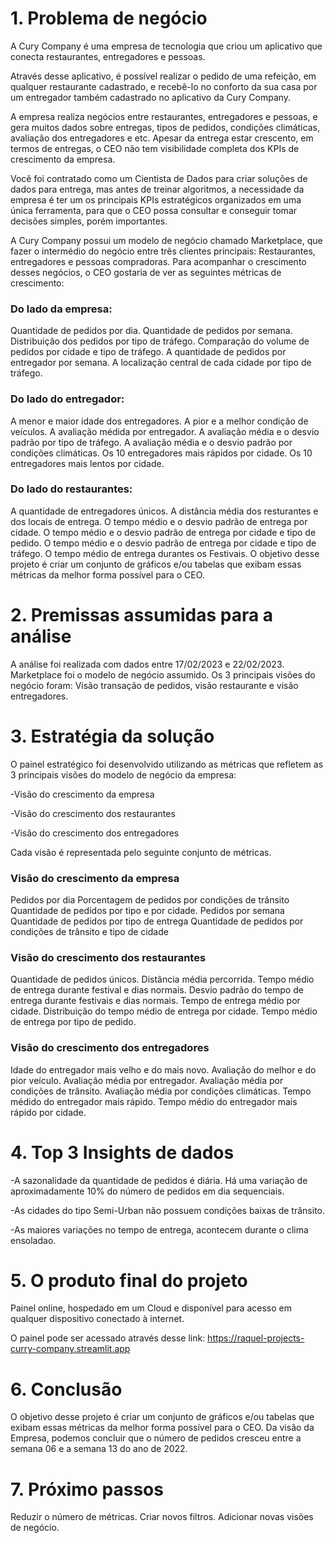 # 1. Problema de negócio
A Cury Company é uma empresa de tecnologia que criou um aplicativo que conecta restaurantes, entregadores e pessoas.

Através desse aplicativo, é possível realizar o pedido de uma refeição, em qualquer restaurante cadastrado, e recebê-lo no conforto da sua casa por um entregador também cadastrado no aplicativo da Cury Company.

A empresa realiza negócios entre restaurantes, entregadores e pessoas, e gera muitos dados sobre entregas, tipos de pedidos, condições climáticas, avaliação dos entregadores e etc. Apesar da entrega estar crescento, em termos de entregas, o CEO não tem visibilidade completa dos KPIs de crescimento da empresa.

Você foi contratado como um Cientista de Dados para criar soluções de dados para entrega, mas antes de treinar algoritmos, a necessidade da empresa é ter um os principais KPIs estratégicos organizados em uma única ferramenta, para que o CEO possa consultar e conseguir tomar decisões simples, porém importantes.

A Cury Company possui um modelo de negócio chamado Marketplace, que fazer o intermédio do negócio entre três clientes principais: Restaurantes, entregadores e pessoas compradoras. Para acompanhar o crescimento desses negócios, o CEO gostaria de ver as seguintes métricas de crescimento:

### Do lado da empresa:
Quantidade de pedidos por dia.
Quantidade de pedidos por semana.
Distribuição dos pedidos por tipo de tráfego.
Comparação do volume de pedidos por cidade e tipo de tráfego.
A quantidade de pedidos por entregador por semana.
A localização central de cada cidade por tipo de tráfego.

### Do lado do entregador:
A menor e maior idade dos entregadores.
A pior e a melhor condição de veículos.
A avaliação médida por entregador.
A avaliação média e o desvio padrão por tipo de tráfego.
A avaliação média e o desvio padrão por condições climáticas.
Os 10 entregadores mais rápidos por cidade.
Os 10 entregadores mais lentos por cidade.

### Do lado do restaurantes:
A quantidade de entregadores únicos.
A distância média dos resturantes e dos locais de entrega.
O tempo médio e o desvio padrão de entrega por cidade.
O tempo médio e o desvio padrão de entrega por cidade e tipo de pedido.
O tempo médio e o desvio padrão de entrega por cidade e tipo de tráfego.
O tempo médio de entrega durantes os Festivais.
O objetivo desse projeto é criar um conjunto de gráficos e/ou tabelas que exibam essas métricas da melhor forma possível para o CEO.

# 2. Premissas assumidas para a análise
A análise foi realizada com dados entre 17/02/2023 e 22/02/2023.
Marketplace foi o modelo de negócio assumido.
Os 3 principais visões do negócio foram: Visão transação de pedidos, visão restaurante e visão entregadores.

# 3. Estratégia da solução
O painel estratégico foi desenvolvido utilizando as métricas que refletem as 3 principais visões do modelo de negócio da empresa:

  -Visão do crescimento da empresa
  
  -Visão do crescimento dos restaurantes
  
  -Visão do crescimento dos entregadores

Cada visão é representada pelo seguinte conjunto de métricas.

### Visão do crescimento da empresa
Pedidos por dia
Porcentagem de pedidos por condições de trânsito
Quantidade de pedidos por tipo e por cidade.
Pedidos por semana
Quantidade de pedidos por tipo de entrega
Quantidade de pedidos por condições de trânsito e tipo de cidade

### Visão do crescimento dos restaurantes
Quantidade de pedidos únicos.
Distância média percorrida.
Tempo médio de entrega durante festival e dias normais.
Desvio padrão do tempo de entrega durante festivais e dias normais.
Tempo de entrega médio por cidade.
Distribuição do tempo médio de entrega por cidade.
Tempo médio de entrega por tipo de pedido.

### Visão do crescimento dos entregadores
Idade do entregador mais velho e do mais novo.
Avaliação do melhor e do pior veículo.
Avaliação média por entregador.
Avaliação média por condições de trânsito.
Avaliação média por condições climáticas.
Tempo médido do entregador mais rápido.
Tempo médio do entregador mais rápido por cidade.


# 4. Top 3 Insights de dados
  -A sazonalidade da quantidade de pedidos é diária. Há uma variação de aproximadamente 10% do número de pedidos em dia sequenciais.
  
  -As cidades do tipo Semi-Urban não possuem condições baixas de trânsito.
  
  -As maiores variações no tempo de entrega, acontecem durante o clima ensoladao.


# 5. O produto final do projeto
Painel online, hospedado em um Cloud e disponível para acesso em qualquer dispositivo conectado à internet.

O painel pode ser acessado através desse link: https://raquel-projects-curry-company.streamlit.app


# 6. Conclusão
O objetivo desse projeto é criar um conjunto de gráficos e/ou tabelas que exibam essas métricas da melhor forma possível para o CEO.
Da visão da Empresa, podemos concluir que o número de pedidos cresceu entre a semana 06 e a semana 13 do ano de 2022.


# 7. Próximo passos
Reduzir o número de métricas.
Criar novos filtros.
Adicionar novas visões de negócio.
